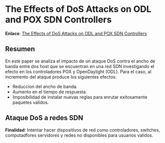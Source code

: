 # The Effects of DoS Attacks on ODL and POX SDN Controllers #

**Enlace**: [The Effects of DoS Attacks on ODL and POX SDN Controllers](https://ieeexplore.ieee.org/document/8080058)

## Resumen ##

En este paper se analiza el impacto de un ataque DoS contra el ancho de banda entre dos host que se encuentran en una red SDN 
investigando el efecto en los controladores POX y OpenDaylight (ODL). Para el caso, al incremento del ataque produce los siguientes efectos:
* Reduccion del ancho de banda.
* Aumento en el tiempo de respuesta.
* Imposibilidad de instalar nuevas reglas para enrutar exitosamente paquetes validos.

## Ataque DoS a redes SDN ##
**Finalidad**: Intentar hacer dispositivos de red como controladores, switches, computadfores servidores y redes  no disponibles para usuarios validos.
